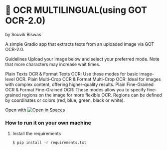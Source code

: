 # 📄 OCR MULTILINGUAL(using GOT OCR-2.0)
by Souvik Biswas

A simple Gradio app that extracts texts from an uploaded image via GOT OCR-2.0.

Guidelines
Upload your image below and select your preferred mode. Note that more characters may increase wait times.

Plain Texts OCR & Format Texts OCR: Use these modes for basic image-level OCR.
Plain Multi-Crop OCR & Format Multi-Crop OCR: Ideal for images with complex content, offering higher-quality results.
Plain Fine-Grained OCR & Format Fine-Grained OCR: These modes allow you to specify fine-grained regions on the image for more flexible OCR. Regions can be defined by coordinates or colors (red, blue, green, black or white).

Open with
[![Open in Spaces](https://huggingface.co/front/assets/huggingface_logo-noborder.svg)](https://huggingface.co/spaces/Solo448/OCR_MULTILINGUAL-GOT)

### How to run it on your own machine

1. Install the requirements

   ```
   $ pip install -r requirements.txt
   ```

